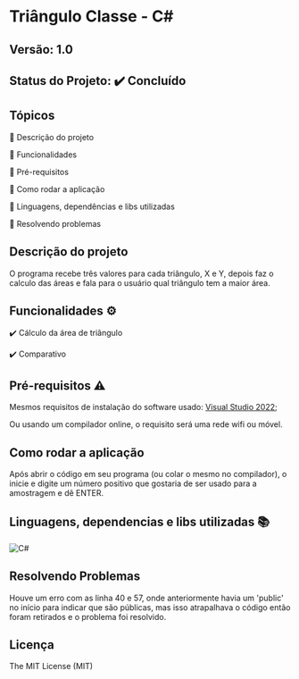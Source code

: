 # Triângulo Classe - C#
## Versão: 1.0 
## Status do Projeto: ✔️ Concluído

## Tópicos
🔹 Descrição do projeto 

🔹 Funcionalidades

🔹 Pré-requisitos

🔹 Como rodar a aplicação

🔹 Linguagens, dependências e libs utilizadas

🔹 Resolvendo problemas

## Descrição do projeto
O programa recebe três valores para cada triângulo, X e Y, depois faz o calculo das áreas e fala para o usuário qual triângulo tem a maior área.

## Funcionalidades ⚙️

✔️ Cálculo da área de triângulo

✔️ Comparativo

## Pré-requisitos ⚠️    
Mesmos requisitos de instalação do software usado: [Visual Studio 2022](https://learn.microsoft.com/pt-br/visualstudio/releases/2022/system-requirements);

Ou usando um compilador online, o requisito será uma rede wifi ou móvel.

## Como rodar a aplicação 
Após abrir o código em seu programa (ou colar o mesmo no compilador), o inicie e digite um número positivo que gostaria de ser usado para a amostragem e dê ENTER.

## Linguagens, dependencias e libs utilizadas 📚
![C#](https://img.shields.io/badge/C%23-239120?style=for-the-badge&logo=c-sharp&logoColor=white)

## Resolvendo Problemas 
Houve um erro com as linha 40 e 57, onde anteriormente havia um 'public' no início para indicar que são públicas, mas isso atrapalhava o código então foram retirados e o problema foi resolvido.

## Licença
The MIT License (MIT)
